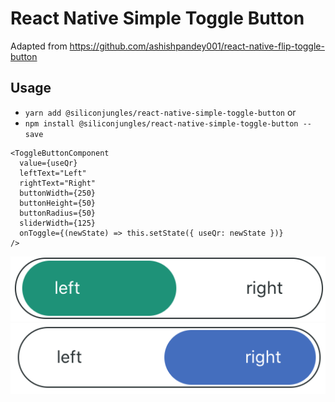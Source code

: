 # React Native Simple Toggle Button

Adapted from https://github.com/ashishpandey001/react-native-flip-toggle-button

## Usage
- `yarn add @siliconjungles/react-native-simple-toggle-button` 
or 
- `npm install @siliconjungles/react-native-simple-toggle-button --save`
```
<ToggleButtonComponent
  value={useQr}
  leftText="Left"
  rightText="Right"
  buttonWidth={250}
  buttonHeight={50}
  buttonRadius={50}
  sliderWidth={125}
  onToggle={(newState) => this.setState({ useQr: newState })}
/>
```
<img src="images/1.png" /> <img src="images/2.png">
